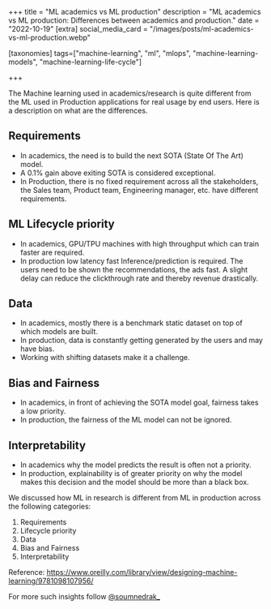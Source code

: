 +++
title = "ML academics vs ML production"
description = "ML academics vs ML production: Differences between academics and production."
date = "2022-10-19"
[extra]
social_media_card = "/images/posts/ml-academics-vs-ml-production.webp"

[taxonomies]
tags=["machine-learning", "ml", "mlops", "machine-learning-models", "machine-learning-life-cycle"]

+++

The Machine learning used in academics/research is quite different from the ML used in Production applications for real usage by end users. Here is a description on what are the differences.

## Requirements

- In academics, the need is to build the next SOTA (State Of The Art) model.
- A 0.1% gain above exiting SOTA is considered exceptional.
- In Production, there is no fixed requirement across all the stakeholders, the Sales team, Product team, Engineering manager, etc. have different requirements.

## ML Lifecycle priority

- In academics, GPU/TPU machines with high throughput which can train faster are required.
- In production low latency fast Inference/prediction is required. The users need to be shown the recommendations, the ads fast. A slight delay can reduce the clickthrough rate and thereby revenue drastically.

## Data

- In academics, mostly there is a benchmark static dataset on top of which models are built.
- In production, data is constantly getting generated by the users and may have bias.
- Working with shifting datasets make it a challenge.

## Bias and Fairness

- In academics, in front of achieving the SOTA model goal, fairness takes a low priority.
- In production, the fairness of the ML model can not be ignored.

## Interpretability

- In academics why the model predicts the result is often not a priority.
- In production, explainability is of greater priority on why the model makes this decision and the model should be more than a black box.

We discussed how ML in research is different from ML in production across the following categories:

1. Requirements
2. Lifecycle priority
3. Data
4. Bias and Fairness
5. Interpretability

Reference: https://www.oreilly.com/library/view/designing-machine-learning/9781098107956/

For more such insights follow [@soumnedrak\_](https://www.twitter.com/soumendrak_)
